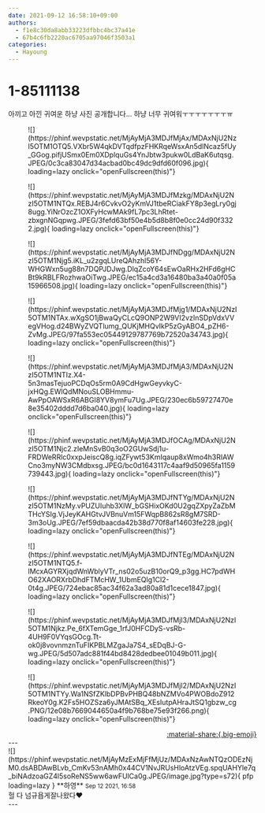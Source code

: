 ```yaml
---
date: 2021-09-12 16:58:10+09:00
authors:
  - f1e8c30da8abb33223dfbbc4bc37a41e
  - 67b4c6fb2220ac6705aa97046f3503a1
categories:
  - Hayoung
---
```


# 1-85111138

<div class="post-container" markdown="1">
<div class="content-container md-sidebar__scrollwrap" markdown="1">

아끼고 아낀 귀여운 하냥 사진 공개합니다... 하냥 너무 귀여워ㅜㅜㅜㅜㅜㅜㅜㅠ
<figure markdown="1">
![](https://phinf.wevpstatic.net/MjAyMjA3MDJfMjAx/MDAxNjU2NzI5OTM1OTQ5.VXbr5W4qkDVTqdfpzFHKRqeWsxAn5dlNcaz5fUy_GGog.pifjUSmx0Em0XDplquGs4YnJbtw3pukw0LdBaK6utqsg.JPEG/0c3ca83047d34acbad0bc49dc9dfd60f096.jpg){ loading=lazy onclick="openFullscreen(this)"}
</figure>

<figure markdown="1">
![](https://phinf.wevpstatic.net/MjAyMjA3MDJfMzkg/MDAxNjU2NzI5OTM1NTQx.REBJ4r6CvkvO2yKmVJ1tbeRCiakFY8p3egLry0gj8ugg.YiNrOzcZ1OXFyHcwMAk9fL7pc3LhRtet-zbxgnNGqpwg.JPEG/3fefd63bf50e4b5d8b8f0e0cc24d90f3322.jpg){ loading=lazy onclick="openFullscreen(this)"}
</figure>

<figure markdown="1">
![](https://phinf.wevpstatic.net/MjAyMjA3MDJfNDgg/MDAxNjU2NzI5OTM1Njg5.iKL_u2zgqLUreQAhzhl56Y-WHGWxn5ug88n7DQPJDJwg.DlqZcoY64sEwOaRHx2HFd6gHCBt9kRBLFRozhwaOiTwg.JPEG/ec15a4cd3a16480ba3a40a0f05a15966508.jpg){ loading=lazy onclick="openFullscreen(this)"}
</figure>

<figure markdown="1">
![](https://phinf.wevpstatic.net/MjAyMjA3MDJfMjg1/MDAxNjU2NzI5OTM1NTAx.wXgSO1jBwaQyCLcQ9ONP2W9VI2vzInSDpVdxVVegVHog.d24BWyZVQTlumg_QUKjMHQvIkP5zGyABO4_pZH6-ZvMg.JPEG/97fa553ec05449129787769b72520a34743.jpg){ loading=lazy onclick="openFullscreen(this)"}
</figure>

<figure markdown="1">
![](https://phinf.wevpstatic.net/MjAyMjA3MDJfMjA3/MDAxNjU2NzI5OTM1NTIz.X4-5n3masTejuoPCDqOs5rm0A9CdHgwGeyvkyC-jxHQg.EWlQdMNouSLOBHmmu-AwPpOAWSxR6ABGI8YV8ymFu7Ug.JPEG/230ec6b59727470e8e35402dddd7d6ba040.jpg){ loading=lazy onclick="openFullscreen(this)"}
</figure>

<figure markdown="1">
![](https://phinf.wevpstatic.net/MjAyMjA3MDJfOCAg/MDAxNjU2NzI5OTM1Njc2.zIeMnSvB0q3oO2GUwSdj1u-FRDWeRRlc0xxpJeiscQ8g.iqZFywt53KmIqaup8xWmo4h3RIAWCno3myNW3CMdbxsg.JPEG/bc0d1643117c4aaf9d50965fa1159739443.jpg){ loading=lazy onclick="openFullscreen(this)"}
</figure>

<figure markdown="1">
![](https://phinf.wevpstatic.net/MjAyMjA3MDJfNTYg/MDAxNjU2NzI5OTM1NzMy.vPUZUIuhb3XlW_bGSHixOKd0U2gqZXpyZaZbMTHcYSIg.VjJeyKAHGtvJVBnuVm15FWqpB862sR8gM7SRD-3m3oUg.JPEG/7ef59dbaacda42b38d770f8af14603fe228.jpg){ loading=lazy onclick="openFullscreen(this)"}
</figure>

<figure markdown="1">
![](https://phinf.wevpstatic.net/MjAyMjA3MDJfNTEg/MDAxNjU2NzI5OTM1NTQ5.f-lMcxAGYRXjqdWnWblyVTr_ns02o5uzB10orQ9_p3gg.HC7pdWHO62XAORXrbDhdFTMcHW_1UbmEQlg1Cl2-0t4g.JPEG/724ebac85ac34f62a3ad80a81d1cece1847.jpg){ loading=lazy onclick="openFullscreen(this)"}
</figure>

<figure markdown="1">
![](https://phinf.wevpstatic.net/MjAyMjA3MDJfMjI3/MDAxNjU2NzI5OTM1Njkz.Pe_6fXTemGge_1rfJ0HFCDyS-vsRb-4UH9F0VYqsGOcg.Tt-ok0j8vovnmznTuFIKPBLMZgaJa7S4_sEDqBJ-G-wg.JPEG/5d507adc881f44bd8428dedbee01049b011.jpg){ loading=lazy onclick="openFullscreen(this)"}
</figure>

<figure markdown="1">
![](https://phinf.wevpstatic.net/MjAyMjA3MDJfMjI2/MDAxNjU2NzI5OTM1NTYy.Wa1NSfZKlbDPBvPHBQ48bNZMVo4PWOBdoZ912RkeoY0g.K2Fs5HOZSza6yJMAtSBq_XEsIutpAHraJtSQ1gbzw_cg.PNG/12e08b7669044650a4f9b768be75e93f266.png){ loading=lazy onclick="openFullscreen(this)"}
</figure>


</div>
</div>

<div style="text-align: right;" markdown="1">
<a href="https://weverse.io/fromis9/fanpost/1-85111138" style="text-align: right;">:material-share:{.big-emoji}</a>
</div>
---

<div class="comments-container md-sidebar__scrollwrap" markdown="1">
<div class="comment" markdown="1">
<div class='id-container' markdown="1">
![](https://phinf.wevpstatic.net/MjAyMzExMjFfMjUz/MDAxNzAwNTQzODEzNjM0.dsABDAwBLvb_CmKv53nAMh0x44CV1NvJRUsHloAtzVEg.spqUAHYle7q_biNAdzoaGZ4l5soReNS5ww6awFUlCa0g.JPEG/image.jpg?type=s72){ pfp loading=lazy }
**<span class="artist">하영</span>** <small>Sep 12 2021, 16:58</small><br>
</div>
<div class='comment-body' markdown="1">
헐 다 넘규욥게잘나왔다♥️
</div>
</div>
</div>
---
